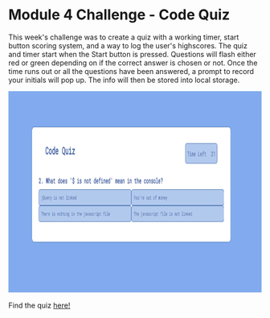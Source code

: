 # Module 4 Challenge - Code Quiz

This week's challenge was to create a quiz with a working timer, start button scoring system, and a way to log
the user's highscores. The quiz and timer start when the Start button is pressed. Questions will flash either
red or green depending on if the correct answer is chosen or not. Once the time runs out or all the questions
have been answered, a prompt to record your initials will pop up. The info will then be stored into local storage.

<img src="./assets/screenie.png" height="400px">


Find the quiz <a href="https://pommerpie.github.io/codequiz/"> here! </a>
